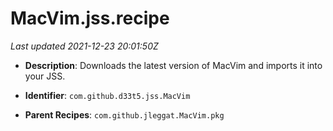 # MacVim.jss.recipe

_Last updated 2021-12-23 20:01:50Z_

- **Description**: Downloads the latest version of MacVim and imports it into your JSS.

- **Identifier**: `com.github.d33t5.jss.MacVim`

- **Parent Recipes**: `com.github.jleggat.MacVim.pkg`
